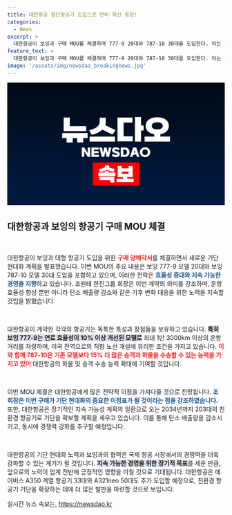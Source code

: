 ```yaml
---
title: 대한항공 첨단항공기 도입으로 연비 혁신 등장!
categories:
  - News
excerpt: >
  대한항공이 보잉과 구매 MOU를 체결하며 777-9 20대와 787-10 30대를 도입한다. 이는 기단 현대화와 탄소 배출 감소를 목표로 한 장기 전략의 일환으로, 더 나은 항공 서비스 제공을 약속한다.
feature_text: >
  대한항공이 보잉과 구매 MOU를 체결하며 777-9 20대와 787-10 30대를 도입한다. 이는 기단 현대화와 탄소 배출 감소를 목표로 한 장기 전략의 일환으로, 더 나은 항공 서비스 제공을 약속한다.
image: '/assets/img/newsdao_breakingnews.jpg'
---
```


<p><img src="/assets/img/newsdao_breakingnews.jpg" alt="bookingtag 속보" /></p>

<h2 data-ke-size="size26">대한항공과 보잉의 항공기 구매 MOU 체결</h2>

<p data-ke-size="size16">&nbsp;</p>

<p>대한항공이 보잉과 대형 항공기 도입을 위한 <b><span style="color: #ee2323;">구매 양해각서</span></b>를 체결하면서 새로운 기단 현대화 계획을 발표했습니다. 이번 MOU의 주요 내용은 보잉 777-9 모델 20대와 보잉 787-10 모델 30대 도입을 포함하고 있으며, 이러한 전략은 <b><span style="color: #1a5490;">효율성 증대와 지속 가능한 경영을 지향</span></b>하고 있습니다. 조원태 한진그룹 회장은 이번 계약의 의미를 강조하며, 운항 효율성 향상 뿐만 아니라 탄소 배출량 감소와 같은 기후 변화 대응을 위한 노력을 지속할 것임을 밝혔습니다. </p>

<p data-ke-size="size16">&nbsp;</p>

<p>대한항공이 계약한 각각의 항공기는 독특한 특성과 장점들을 보유하고 있습니다. <b><span style="background-color: #21538527;">특히 보잉 777-9는 연료 효율성이 10% 이상 개선된 모델로</span></b> 최대 1만 3000km 이상의 운항 거리를 자랑하며, 미국 전역으로의 직항 노선 개설에 유리한 조건을 가지고 있습니다. <b><span style="color: #ee2323;">이와 함께 787-10은 기존 모델보다 15% 더 많은 승객과 화물을 수송할 수 있는 능력을 가지고 있어</span></b> 대한항공의 화물 및 승객 수송 능력 확대에 기여할 것입니다. </p>

<p data-ke-size="size16">&nbsp;</p>

<p>이번 MOU 체결은 대한항공에게 많은 전략적 이점을 가져다줄 것으로 전망됩니다. <b><span style="color: #1a5490;">조 회장은 이번 구매가 기단 현대화의 중요한 이정표가 될 것이라는 점을 강조하였습니다.</span></b> 또한, 대한항공은 장기적인 지속 가능성 계획의 일환으로 오는 2034년까지 203대의 친환경 항공기로 기단을 확보할 계획을 세우고 있습니다. 이를 통해 탄소 배출량을 감소시키고, 동시에 경쟁력 강화를 추구할 예정입니다. </p>

<p data-ke-size="size16">&nbsp;</p>

<p>대한항공의 기단 현대화 노력과 보잉과의 협력은 국제 항공 시장에서의 경쟁력을 더욱 강화할 수 있는 계기가 될 것입니다. <b><span style="background-color: #21538527;">지속 가능한 경영을 위한 장기적 목표</span></b>를 세운 만큼, 앞으로의 노력이 업계 전반에 긍정적인 영향을 미칠 것으로 기대됩니다. 대한항공은 에어버스 A350 계열 항공기 33대와 A321neo 50대도 추가 도입할 예정으로, 친환경 항공기 기단을 확장하는 데에 더 많은 발판을 마련할 것으로 보입니다.</p>
실시간 뉴스 속보는, <a href="https://newsdao.kr" rel="dofollow">https://newsdao.kr</a>


